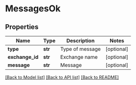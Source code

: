 # MessagesOk

## Properties
Name | Type | Description | Notes
------------ | ------------- | ------------- | -------------
**type** | **str** | Type of message | [optional] 
**exchange_id** | **str** | Exchange name | [optional] 
**message** | **str** | Message | [optional] 

[[Back to Model list]](../README.md#documentation-for-models) [[Back to API list]](../README.md#documentation-for-api-endpoints) [[Back to README]](../README.md)


